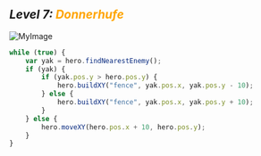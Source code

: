 ## ***Level 7:***  <span style="color: orange">***Donnerhufe***



![MyImage](<Welt 3 Level 7-1.png>)

```Javascript
while (true) {
    var yak = hero.findNearestEnemy();
    if (yak) {
        if (yak.pos.y > hero.pos.y) {
            hero.buildXY("fence", yak.pos.x, yak.pos.y - 10);
        } else {
            hero.buildXY("fence", yak.pos.x, yak.pos.y + 10);
        }
    } else {
        hero.moveXY(hero.pos.x + 10, hero.pos.y);
    }
}
```